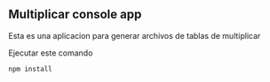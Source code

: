 ## Multiplicar console app
Esta es una aplicacion para generar archivos de tablas de multiplicar

Ejecutar este comando
```
npm install
```